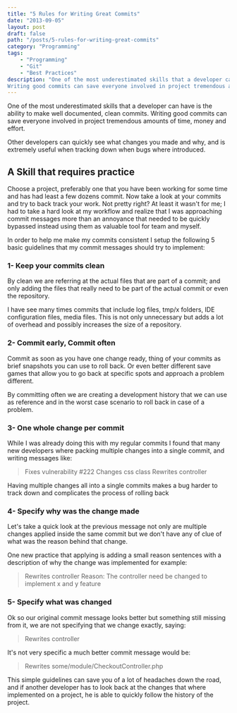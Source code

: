 ```yaml
---
title: "5 Rules for Writing Great Commits"
date: "2013-09-05"
layout: post
draft: false
path: "/posts/5-rules-for-writing-great-commits"
category: "Programming"
tags:
    - "Programming"
    - "Git"
    - "Best Practices"
description: "One of the most underestimated skills that a developer can have is the ability to make well documented, clean commits.
Writing good commits can save everyone involved in project tremendous amounts of time, money and effort"
---
```


One of the most underestimated skills that a developer can have is the ability to make well documented, clean commits.
Writing good commits can save everyone involved in project tremendous amounts of time, money and effort.



Other developers can quickly see what changes you made and why, and is extremely useful when tracking down when bugs where introduced.

## A Skill that requires practice
Choose a project, preferably one that you have been working for some time and has had least a few dozens commit. Now take a look at your commits and try to back track your work.
Not pretty right? At least it wasn't for me; I had to take a hard look at my workflow and realize that I was approaching commit messages more than an annoyance that needed to be quickly bypassed instead using them as valuable tool for team and myself.

In order to help me make my commits consistent I setup the following 5 basic guidelines that my commit messages should try to implement:

### 1- Keep your commits clean
By clean we are referring at the actual files that are part of a commit; and only adding the files that really need to be part of the actual commit or even the repository.

I have see many times commits that include log files, tmp/x folders, IDE configuration files, media files. This is not only unnecessary but adds a lot of overhead and possibly increases the size of a repository.

### 2- Commit early, Commit often
Commit as soon as you have one change ready, thing of your commits as brief snapshots you can use to roll back. Or even better different save games that allow you to go back at specific spots and approach a problem different.

By committing often we are creating a development history that we can use as reference and in the worst case scenario to roll back in case of a problem.

### 3- One whole change per commit
While I was already doing this with my regular commits I found that many new developers where packing multiple changes into a single commit, and writing messages like:

> Fixes vulnerability #222
> Changes css class
> Rewrites controller  

Having multiple changes all into a single commits makes a bug harder to track down and complicates the process of rolling back

### 4- Specify why was the change made

Let's take a quick look at the previous message not only are multiple changes applied inside the same commit but we don't have any of clue of what was the reason behind that change.

One new practice that applying is adding a small reason sentences with a description of why the change was implemented for example:

> Rewrites controller
Reason: The controller need be changed to implement x and y feature

### 5- Specify what was changed

Ok so our original commit message looks better but something still missing from it, we are not specifying that we change exactly, saying:

> Rewrites controller

It's not very specific a much better commit message would be:

> Rewrites some/module/CheckoutController.php

This simple guidelines can save you of a lot of headaches down the road, and if another developer has to look back at the changes that where implemented on a project, he is able to quickly follow the history of the project.
